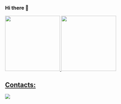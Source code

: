 ### Hi there 👋

<!--
**iago-costa/iago-costa** is a ✨ _special_ ✨ repository because its `README.md` (this file) appears on your GitHub profile.

Here are some ideas to get you started:

- 🔭 I’m currently working on ...
- 🌱 I’m currently learning ...
- 👯 I’m looking to collaborate on ...
- 🤔 I’m looking for help with ...
- 💬 Ask me about ...
- 📫 How to reach me: ...
- 😄 Pronouns: ...
- ⚡ Fun fact: ...
-->


<div>
<a href="https://github.com/iago-costa">
<img height="180em" src="https://github-readme-stats.vercel.app/api/top-langs/?username=iago-costa&layout=compact&langs_count=20&theme=dracula"/>
<img height="180em" src="https://github-readme-stats.vercel.app/api?username=iago-costa&show_icons=true&theme=dracula&include_all_commits=true&count_private=true"/>
</div>

## Contacts:

<div>
<a href="https://www.linkedin.com/in/iago-costa-572132187" target="_blank"><img src="https://img.shields.io/badge/-LinkedIn-%230077B5?style=for-the-badge&logo=linkedin&logoColor=white" target="_blank"></a>   
</div>
